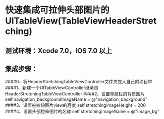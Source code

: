 # 快速集成可拉伸头部图片的UITableView(TableViewHeaderStretching)

## 测试环境：Xcode 7.0，iOS 7.0 以上

## 集成步骤：
####0、将HeaderStretchingTableViewController文件夹拽入自己的项目中
####1、新建一个UITableViewController继承自HeaderStretchingTableViewController
####2、设置导航栏的背景图片 self.navigation_backgroundImageName = @"navigation_background"
####3、设置被拉伸图片view的高度 self.stretchingImageHeight = 200
####4、设置头部拉伸图片的名称 self.stretchingImageName = @"image_bg"
